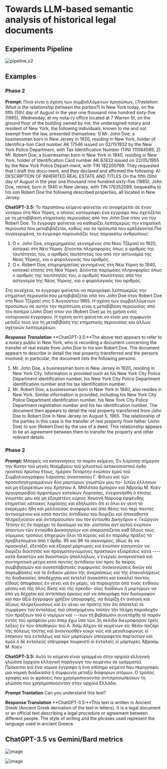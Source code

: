 # Towards LLM-based semantic analysis of historical legal documents

## Experiments Pipeline

![pipeline_v2](https://github.com/AndreasSoularidis/LLM_historical_legal_documents/assets/20847732/71ed76e6-6e0a-4a50-a4c7-41220bc2c529)

## Examples

### Phase 2
**Prompt:** Ποιά είναι η σχέση των συμβαλλόμενων προσώπων; (*Traslation: What is the relationship between the parties?*)
In New York today, on the fifth (5th) day of August in the year one thousand nine hundred sixty-five (1965), Wednesday, at my nota-ry office located at 7 Warren St, on the ground floor of the building owned by me, the undersigned notary and resident of New York, the following individuals, known to me and not exempt from the law, presented themselves: 1) Mr. John Doe, a businessman born in New Jersey in 1920, residing in New York, holder of Identifica-tion Card number AK 17546 issued on 02/11/1932 by the New York Police Department, with Tax Identification Number (TIN) 111064589, 2) Mr. Robert Doe, a businessman born in New York in 1940, residing in New York, holder of Identification Card number AK 87432 issued on 22/05/1955 by the New York Police Depart-ment, with TIN 182200769. They requested that I draft this docu-ment, and they declared and affirmed the following: A) DESCRIPTION OF INHERITED REAL ESTATE AND TITLES On the fifth (5th) day of August in the year one thousand nine hundred sixty-five (1965), John Doe, retired, born in 1940 in New Jersey, with TIN 176352089, bequeaths to his son Robert Doe the following described properties, all located in New Jersey:

**ChatGPT-3.5:** Το παραπάνω κείμενο φαίνεται να αναφέρεται σε έναν νοτάριο στη Νέα Υόρκη, ο οποίος καταγράφει ένα έγγραφο που σχετίζεται με τη μεταβίβαση κτηματικής περιουσίας από τον John Doe στον γιο του Robert Doe. Το έγγραφο φαίνεται να καθορίζει λεπτομερώς την κτηματική περιουσία που μεταβιβάζεται, καθώς και τα πρόσωπα που εμπλέκονται.Πιο συγκεκριμένα, το έγγραφο παρουσιάζει τους παρακάτω ανθρώπους:
1. Ο κ. John Doe, επιχειρηματίας γεννημένος στο Νιού Τζέρσεϊ το 1920, κατοικεί στη Νέα Υόρκη. Δίνονται πληροφορίες όπως ο αριθμός της ταυτότητάς του, ο αριθμός ταυτότητας του από την αστυνομία της Νέας Υόρκης, και ο φορολογικός του αριθμός.
2. Ο κ. Robert Doe, επιχειρηματίας γεννημένος στη Νέα Υόρκη το 1940, κατοικεί επίσης στη Νέα Υόρκη. Δίνονται παρόμοιες πληροφορίες όπως ο αριθμός της ταυτότητάς του, ο αριθμός ταυτότητας από την αστυνομία της Νέας Υόρκης, και ο φορολογικός του αριθμός.

Στη συνέχεια, το έγγραφο φαίνεται να περιγράφει λεπτομερώς την κτηματική περιουσία που μεταβιβάζεται από τον John Doe στον Robert Doe στη Νιού Τζέρσεϊ στις 5 Αυγούστου 1965.
Η σχέση των συμβαλλόμενων προσώπων σε αυτήν την περίπτωση είναι η μεταβίβαση περιουσίας από τον πατέρα (John Doe) στον γιο (Robert Doe) με τη χρήση ενός νοταριακού έγγραφου. Η σχέση αυτή φαίνεται να είναι μια συμφωνία μεταξύ τους για τη μεταβίβαση της κτηματικής περιουσίας και άλλων σχετικών λεπτομερειών.

***Response Translation*** 
**ChatGPT-3.5:**The above text appears to refer to a notary public in New York, who is recording a document concerning the transfer of real estate from John Doe to his son Robert Doe. The document appears to describe in detail the real property transferred and the persons involved; in particular, the document lists the following persons:
1. Mr. John Doe, a businessman born in New Jersey in 1920, residing in New York City. Information is provided such as his New York City Police Department identification number, his New York City Police Department identification number and his tax identification number.
2. Mr. Robert Doe, a businessman born in New York in 1940, also resides in New York. Similar information is provided, including his New York City Police Department identification number, his New York City Police Department registration number and his tax identification number.
The document then appears to detail the real property transferred from John Doe to Robert Doe in New Jersey on August 5, 1965.
The relationship of the parties in this case is the transfer of real property from father (John Doe) to son (Robert Doe) by the use of a deed. This relationship appears to be an agreement between them to transfer the property and other relevant details.

### Phase 2
**Prompt:** Μπορείς να κατανοήσεις το παρόν κείμενο; 
Ἐν λαρίσσῃ σήμερον την Κατην τοῦ μηνός Νοεμβρίου τοῦ χιλιοστοῦ ὀκτακοσιοστοῦ ὀγδο ηκοστοῦ πρώτου ἕτους, ἠμέραν Τετάρτην ἐνώπιον ἐμοῦ τοῦ Συμβολαιογράφου λαρίσσης ἀναστασίου Γ. Φίλιου καὶ τῶν προσυπογεγραμμένων δύο μαρτύρων γνωστῶν μου πο-
λιτῶν ἐλλήνων καὶ μη ἐξαιρετέων κου Χρήστου Α. Μπλάτσα ἔμπορον καὶ Ἀβραάμ Μ. Κοέν ἀργυραμοιβοῦ ἀμφοτέρων κατοίκων Λαρίσσῃς, ἐνεφανήσθη ὁ ἐπίσης γνωστός μου καὶ μη ἐξαιρετέος κύριος Χουσνῆ Ναρούφ ἐφφένδης κτηματίας κάτοικος λαρίσσῃς καὶ ἐδήλωσεν ὅτι εἰ ὅλοι ἐν
γένη τὸ ἐκκρεμμές ἥδη καὶ μελλούσας ἀναφορά καὶ ἀπό θέσις τοῦ περί παντός ἀντικειμένου καὶ κατά παντός ἀντιδίκου του διορίζει καὶ ἀποκαθιστά πληρεξούσιον καὶ ἀντιπρόσωπον του τὸν ἐνταυθα Δικηγόρον κ. Γεώργιον Τἐτσην ἐς ὅν παρέχει τὸ δικαίωμα να πα-
ρίσταται ἀντ΄αὐτοῦ ἐνώπιον ἀπαντων τῶν ἐνταύθα Δικασητρίων καὶ ὑπερασπίζεται καθ΄ὅλους τοὺς νόμιμους τρόπους ἐπιχειρών ὅλοι τὰ κύριας καὶ ἐν παρόδῳ πράξες τὰ προβλεπομένα ἀπό τ΄ἄρθρ. 95 καὶ 96 τὰ οἰκονομίας, ἱδίως δε να προσκαλεῖ, ἐξετάζει καὶ ἐξαιρεῖ μάρτυρας 
καὶ ἐνώπιον εἰσηγητῶν να διορίζει διαιτητάς καὶ πραγματογνώμονες πρακτικῶν εξαιρέσεις κατἀ ---- κατά δικαστῶν καὶ δικαστικῶν ὑπαλλήλων, ν΄ἐνεργεί ἀναγκαστικά καὶ συντηρητικά μέτρα κατά παντός ἀντιδίκου του πρὸς δε πείρος συμβιβασμῶν καὶ συγκαταβατικές συμφωνίες ἀνακοινώσεις δικῶν καὶ παρεμβάσεις καὶ τὸ ἔνδικον μέσον τῆς ἀνεραίσεως καὶ τῆς ἐπαναλήψεως τὶς διαδικασίες ἀποδέχηται καὶ ἐκτελεῖ ἀνακάπτη καὶ ἐκκαλεῖ παντός εἴδους ἀποφάσεις ἐν γένει καὶ ἐν μέρει, νὰ παραιχηται ἀπό τινός ἐνδίκου μέσου καὶ τῆς ὅλος δίκης καὶ τῆς ὁρκοδο-
σίας διαδίκων ἥ μαρτύρων να ἐπά γῃ δέχηται καὶ ἀντεπάγῃ ὅρκους καὶ να ἀπογράφῃ παν δικόγραφον καὶ παν ἄξιο ἕγγραφον χρῆζον ὑπογραφῆς, να διορίζῃ ἐν ἀνάγκη καὶ ἄξιους πληρεξουσίους καὶ ἐν γένει να πράττῃ πάν ὅτι ἀποτελεῖ τὸ συμφέρον τοῦ ἐντολέως τοῦ ὑποσχομένου τοῦτον τὴν πλήρη παραδοχῆν τῶν πράξεων τοῦ ὁ νομίμων καὶ ---των τῆ βεβαίωσιν συνετάχθῃ τὸ παρόν ἐντός τοῦ γραφείου μου ὅπερ ἔχω ὑπό τῶν 3η σελίδα διεγράφησαν τρεῖς λέξεις ἐν τῶν ἀποθηκῶν τοῦ Α. Χαϊμ Αλχαν τὰ κειμένων εἰς θέσιν παζάρι τῆς πόλεως ταῦτης καὶ ἀναγνωσθέν εὐκρι
νῶς καὶ μεγαλοφώνως εἰ ἐπήκοον τοῦ εντολέως καὶ τῶν μαρτύρων ὑπογραφεται παρ’αὐτῶν καὶ ἐμοῦ ὁ δὲ ἐντολεύς ὑπέγραψε τουρκιστί οἱ ἐντολεῖς οἱ μάρτυρες Ἀβραἀμ Μ. Κοέν

**ChatGPT-3.5:** Αυτό το κείμενο είναι γραμμένο στην αρχαία ελληνική γλώσσα (αρχαία ελληνική παράγωγη του κειμένου σε γράμματα). Πρόκειται για ένα νομικό έγγραφο ή ένα επίσημο κείμενο που περιγράφει μια νομική διαδικασία ή συμφωνία μεταξύ διάφορων ατόμων. Ο τρόπος γραφής και οι φράσεις που χρησιμοποιούνται αντιπροσωπεύουν τη γλώσσα που χρησιμοποιούνταν στην αρχαία Ελλάδα.

**Prompt Tranlation**
Can you understand this text?

**Response Translation**
**ChatGPT-3.5:**This text is written in Ancient Greek (Ancient Greek derivation of the text in letters). It is a legal document or an official text describing a legal procedure or agreement between different people. The style of writing and the phrases used represent the language used in ancient Greece.

## ChatGPT-3.5 vs Gemini/Bard metrics

![image](https://github.com/AndreasSoularidis/LLM_historical_legal_documents/assets/20847732/ec62e1f4-5830-466e-a508-881caf8f13ec)

![image](https://github.com/AndreasSoularidis/LLM_historical_legal_documents/assets/20847732/0ec58f46-22cd-41aa-8878-010d2b0c3ad2)

